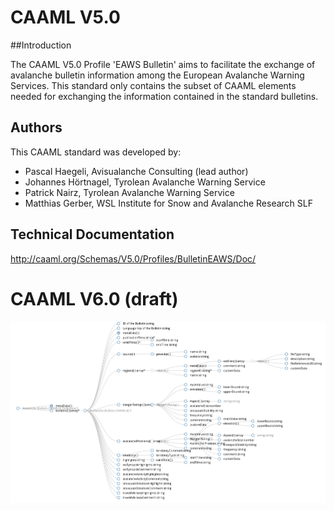 # CAAML V5.0

##Introduction 

The CAAML V5.0 Profile 'EAWS Bulletin' aims to facilitate the exchange of avalanche bulletin information among the European Avalanche Warning Services. This standard only contains the subset of CAAML elements needed for exchanging the information contained in the standard bulletins.

## Authors

This CAAML standard was developed by:

- Pascal Haegeli, Avisualanche Consulting (lead author)
- Johannes Hörtnagel, Tyrolean Avalanche Warning Service
- Patrick Nairz, Tyrolean Avalanche Warning Service
- Matthias Gerber, WSL Institute for Snow and Avalanche Research SLF

## Technical Documentation

http://caaml.org/Schemas/V5.0/Profiles/BulletinEAWS/Doc/

# CAAML V6.0 (draft)

![CAAML V6 graphical representation](6.0/examples/tree_view.png)
